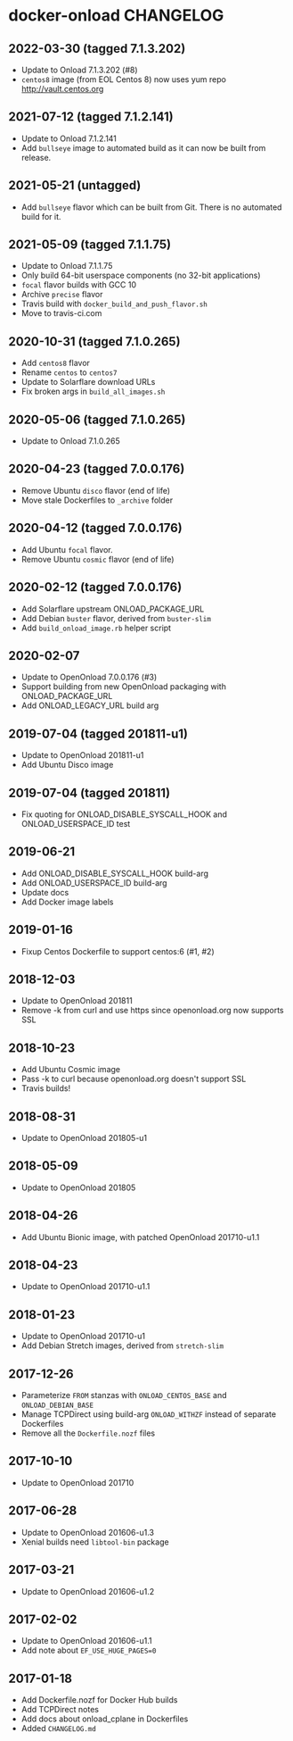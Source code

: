 # docker-onload CHANGELOG

## 2022-03-30 (tagged 7.1.3.202)

  * Update to Onload 7.1.3.202 (#8)
  * `centos8` image (from EOL Centos 8) now uses yum repo http://vault.centos.org

## 2021-07-12 (tagged 7.1.2.141)

 * Update to Onload 7.1.2.141
 * Add `bullseye` image to automated build as it can now be built from release.

## 2021-05-21 (untagged)

 * Add `bullseye` flavor which can be built from Git.
   There is no automated build for it.

## 2021-05-09 (tagged 7.1.1.75)

 * Update to Onload 7.1.1.75
 * Only build 64-bit userspace components (no 32-bit applications)
 * `focal` flavor builds with GCC 10
 * Archive `precise` flavor
 * Travis build with `docker_build_and_push_flavor.sh`
 * Move to travis-ci.com

## 2020-10-31 (tagged 7.1.0.265)

 * Add `centos8` flavor
 * Rename `centos` to `centos7`
 * Update to Solarflare download URLs
 * Fix broken args in `build_all_images.sh`

## 2020-05-06 (tagged 7.1.0.265)

 * Update to Onload 7.1.0.265

## 2020-04-23 (tagged 7.0.0.176)

 * Remove Ubuntu `disco` flavor (end of life)
 * Move stale Dockerfiles to `_archive` folder

## 2020-04-12 (tagged 7.0.0.176)

 * Add Ubuntu `focal` flavor.
 * Remove Ubuntu `cosmic` flavor (end of life)

## 2020-02-12 (tagged 7.0.0.176)

 * Add Solarflare upstream ONLOAD_PACKAGE_URL
 * Add Debian `buster` flavor, derived from `buster-slim`
 * Add `build_onload_image.rb` helper script

## 2020-02-07

 * Update to OpenOnload 7.0.0.176 (#3)
 * Support building from new OpenOnload packaging with ONLOAD_PACKAGE_URL
 * Add ONLOAD_LEGACY_URL build arg

## 2019-07-04 (tagged 201811-u1)

 * Update to OpenOnload 201811-u1
 * Add Ubuntu Disco image

## 2019-07-04 (tagged 201811)

 * Fix quoting for ONLOAD_DISABLE_SYSCALL_HOOK and ONLOAD_USERSPACE_ID test

## 2019-06-21

 * Add ONLOAD_DISABLE_SYSCALL_HOOK build-arg
 * Add ONLOAD_USERSPACE_ID build-arg
 * Update docs
 * Add Docker image labels

## 2019-01-16

 * Fixup Centos Dockerfile to support centos:6 (#1, #2)

## 2018-12-03

 * Update to OpenOnload 201811
 * Remove -k from curl and use https since openonload.org now supports SSL

## 2018-10-23

 * Add Ubuntu Cosmic image
 * Pass -k to curl because openonload.org doesn't support SSL
 * Travis builds!

## 2018-08-31

 * Update to OpenOnload 201805-u1

## 2018-05-09

 * Update to OpenOnload 201805

## 2018-04-26

 * Add Ubuntu Bionic image, with patched OpenOnload 201710-u1.1

## 2018-04-23

 * Update to OpenOnload 201710-u1.1

## 2018-01-23

 * Update to OpenOnload 201710-u1
 * Add Debian Stretch images, derived from `stretch-slim`

## 2017-12-26

 * Parameterize `FROM` stanzas with `ONLOAD_CENTOS_BASE` and `ONLOAD_DEBIAN_BASE`
 * Manage TCPDirect using build-arg `ONLOAD_WITHZF` instead of separate Dockerfiles
 * Remove all the `Dockerfile.nozf` files

## 2017-10-10

 * Update to OpenOnload 201710

## 2017-06-28

 * Update to OpenOnload 201606-u1.3
 * Xenial builds need `libtool-bin` package

## 2017-03-21

 * Update to OpenOnload 201606-u1.2

## 2017-02-02

 * Update to OpenOnload 201606-u1.1
 * Add note about `EF_USE_HUGE_PAGES=0`

## 2017-01-18

 * Add Dockerfile.nozf for Docker Hub builds
 * Add TCPDirect notes
 * Add docs about onload_cplane in Dockerfiles
 * Added `CHANGELOG.md`
